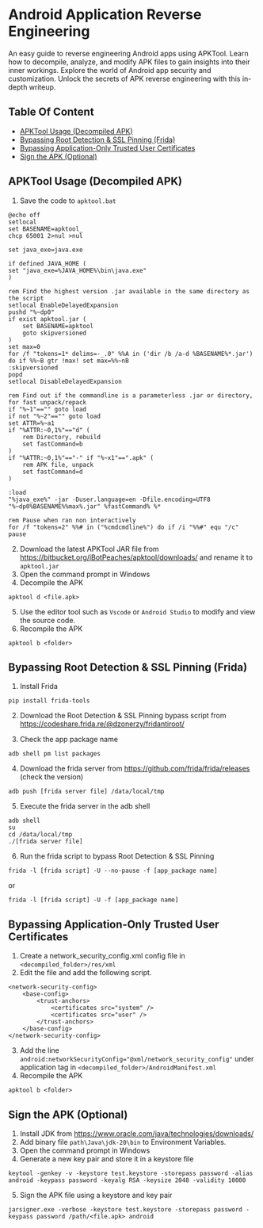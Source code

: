 # Android Application Reverse Engineering 
An easy guide to reverse engineering Android apps using APKTool. Learn how to decompile, analyze, and modify APK files to gain insights into their inner workings. Explore the world of Android app security and customization. Unlock the secrets of APK reverse engineering with this in-depth writeup.

## Table Of Content
  * [APKTool Usage (Decompiled APK)](#apktool-usage-decompiled-apk)
  * [Bypassing Root Detection & SSL Pinning (Frida)](#bypassing-root-detection--ssl-pinning-frida)
  * [Bypassing Application-Only Trusted User Certificates](#bypassing-application-only-trusted-user-certificates)
  * [Sign the APK (Optional)](#sign-the-apk-optional)




## APKTool Usage (Decompiled APK)
1. Save the code to `apktool.bat`
```
@echo off
setlocal
set BASENAME=apktool_
chcp 65001 2>nul >nul

set java_exe=java.exe

if defined JAVA_HOME (
set "java_exe=%JAVA_HOME%\bin\java.exe"
)

rem Find the highest version .jar available in the same directory as the script
setlocal EnableDelayedExpansion
pushd "%~dp0"
if exist apktool.jar (
    set BASENAME=apktool
    goto skipversioned
)
set max=0
for /f "tokens=1* delims=-_.0" %%A in ('dir /b /a-d %BASENAME%*.jar') do if %%~B gtr !max! set max=%%~nB
:skipversioned
popd
setlocal DisableDelayedExpansion

rem Find out if the commandline is a parameterless .jar or directory, for fast unpack/repack
if "%~1"=="" goto load
if not "%~2"=="" goto load
set ATTR=%~a1
if "%ATTR:~0,1%"=="d" (
    rem Directory, rebuild
    set fastCommand=b
)
if "%ATTR:~0,1%"=="-" if "%~x1"==".apk" (
    rem APK file, unpack
    set fastCommand=d
)

:load
"%java_exe%" -jar -Duser.language=en -Dfile.encoding=UTF8 "%~dp0%BASENAME%%max%.jar" %fastCommand% %*

rem Pause when ran non interactively
for /f "tokens=2" %%# in ("%cmdcmdline%") do if /i "%%#" equ "/c" pause
```

2. Download the latest APKTool JAR file from https://bitbucket.org/iBotPeaches/apktool/downloads/ and rename it to `apktool.jar`
3. Open the command prompt in Windows
4. Decompile the APK 
```
apktool d <file.apk>
```
5. Use the editor tool such as `Vscode` or `Android Studio` to modify and view the source code.
6. Recompile the APK 
```
apktool b <folder>
```

## Bypassing Root Detection & SSL Pinning (Frida)
1. Install Frida
```
pip install frida-tools
```
2. Download the Root Detection & SSL Pinning bypass script from https://codeshare.frida.re/@dzonerzy/fridantiroot/

3. Check the app package name 
```
adb shell pm list packages
```

4. Download the frida server from https://github.com/frida/frida/releases (check the version)
```
adb push [frida server file] /data/local/tmp
```

5. Execute the frida server in the adb shell
```
adb shell
su
cd /data/local/tmp
./[frida server file]
```

6. Run the frida script to bypass Root Detection & SSL Pinning
```
frida -l [frida script] -U --no-pause -f [app_package name] 
```
 or
```
frida -l [frida script] -U -f [app_package name]
```

## Bypassing Application-Only Trusted User Certificates
1. Create a network_security_config.xml config file in `<decompiled_folder>/res/xml`
2. Edit the file and add the following script.
```
<network-security-config> 
    <base-config> 
        <trust-anchors> 
            <certificates src="system" /> 
            <certificates src="user" /> 
        </trust-anchors> 
    </base-config> 
</network-security-config>
```
3. Add the line `android:networkSecurityConfig="@xml/network_security_config"` under application tag in `<decompiled_folder>/AndroidManifest.xml`
4. Recompile the APK 
```
apktool b <folder>
```

## Sign the APK (Optional)
1. Install JDK from https://www.oracle.com/java/technologies/downloads/
2. Add binary file `path\Java\jdk-20\bin` to Environment Variables.
3. Open the command prompt in Windows
4. Generate a new key pair and store it in a keystore file 
```
keytool -genkey -v -keystore test.keystore -storepass password -alias android -keypass password -keyalg RSA -keysize 2048 -validity 10000
```
5. Sign the APK file using a keystore and key pair
```
jarsigner.exe -verbose -keystore test.keystore -storepass password -keypass password /path/<file.apk> android
```
